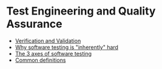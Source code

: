 # Test Engineering and Quality Assurance

* [Verification and Validation](./verification_and_validation.md)
* [Why software testing is "inherently" hard](./inherently_hard.md)
* [The 3 axes of software testing](./axes_of_testing.md)
* [Common definitions](./common_definitions.md)
